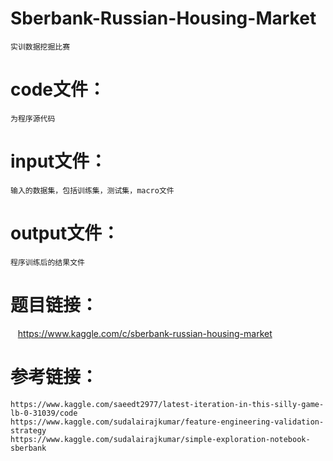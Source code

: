 # Sberbank-Russian-Housing-Market
    实训数据挖掘比赛
# code文件：
    为程序源代码
# input文件：
    输入的数据集，包括训练集，测试集，macro文件
# output文件：
    程序训练后的结果文件
# 题目链接：
    https://www.kaggle.com/c/sberbank-russian-housing-market
# 参考链接：
    https://www.kaggle.com/saeedt2977/latest-iteration-in-this-silly-game-lb-0-31039/code
    https://www.kaggle.com/sudalairajkumar/feature-engineering-validation-strategy
    https://www.kaggle.com/sudalairajkumar/simple-exploration-notebook-sberbank
    
